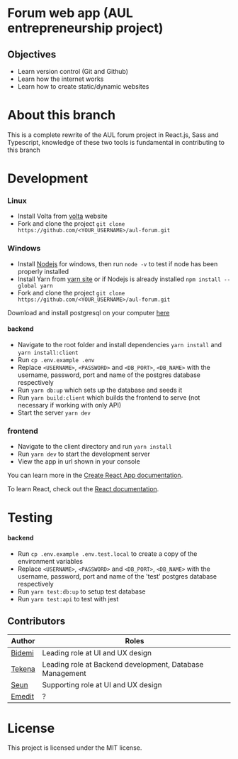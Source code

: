 # Forum web app (AUL entrepreneurship project)

## Objectives

- Learn version control (Git and Github)
- Learn how the internet works
- Learn how to create static/dynamic websites
# About this branch

This is a complete rewrite of the AUL forum project in React.js, Sass and Typescript, knowledge of these two tools is fundamental in contributing to this branch

# Development

### Linux

- Install Volta from [volta](https://volta.sh/) website
- Fork and clone the project `git clone https://github.com/<YOUR_USERNAME>/aul-forum.git`


### Windows

- Install [Nodejs](https://nodejs.org/en/download/) for windows, then run `node -v` to test if node has been properly installed
- Install Yarn from [yarn site](https://classic.yarnpkg.com/en/docs/install/#debian-stable) or if Nodejs is already installed `npm install --global yarn`
- Fork and clone the project `git clone https://github.com/<YOUR_USERNAME>/aul-forum.git`


Download and install postgresql on your computer [here](https://www.postgresql.org/download/)

#### backend
- Navigate to the root folder and install dependencies `yarn install` and `yarn install:client`
- Run `cp .env.example .env`
- Replace `<USERNAME>`, `<PASSWORD>` and `<DB_PORT>`, `<DB_NAME>` with the username, password, port and name of the postgres database respectively
- Run `yarn db:up` which sets up the database and seeds it
- Run `yarn build:client` which builds the frontend to serve (not necessary if working with only API)
- Start the server `yarn dev`

### frontend
- Navigate to the client directory and run `yarn install`
- Run `yarn dev` to start the development server
- View the app in url shown in your console

You can learn more in the [Create React App documentation](https://facebook.github.io/create-react-app/docs/getting-started).

To learn React, check out the [React documentation](https://reactjs.org/).

# Testing

#### backend
- Run `cp .env.example .env.test.local` to create a copy of the environment variables
- Replace `<USERNAME>`, `<PASSWORD>` and `<DB_PORT>`, `<DB_NAME>` with the username, password, port and name of the 'test' postgres database respectively
- Run `yarn test:db:up` to setup test database
- Run `yarn test:api` to test with jest
## Contributors

| Author                                   | Roles                                                    |
| ---------------------------------------- | -------------------------------------------------------- |
| [Bidemi](https://github.com/BidemiEnoch) | Leading role at UI and UX design                         |
| [Tekena](https://github.com/Tekipeps)    | Leading role at Backend development, Database Management |
| [Seun](https://github.com/seunosinowo)   | Supporting role at UI and UX design                      |
| [Emedit](https://github.com/EmeditWeb)   | ?                                                        |

# License

This project is licensed under the MIT license.
